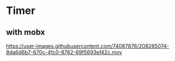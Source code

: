 # Timer
## with mobx







https://user-images.githubusercontent.com/74087876/208265074-8da6d6b7-670c-4fc0-8762-69f5693ef42c.mov

